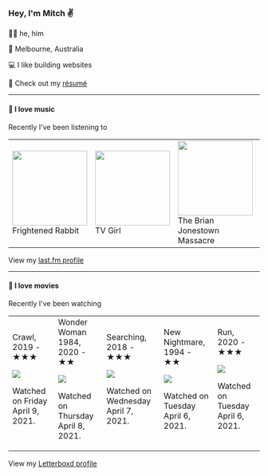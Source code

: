 <article><h3>Hey, I&#x27;m Mitch ✌️</h3><section><p>🙆‍♂️ he, him</p><p>📍 Melbourne, Australia</p><p>💻 I like building websites</p><p>📝 Check out my <a href="https://github.com/my-slab/resume">résumé</a></p></section><hr/><section><h4>💽 I love music</h4><p>Recently I&#x27;ve been listening to</p><table><tbody><td><img src="https://lastfm.freetls.fastly.net/i/u/174s/7f1d3e4691744ed4a93479be733781eb.png" height="150px" alt="" role="presentation"/><br/>Frightened Rabbit</td><td><img src="https://lastfm.freetls.fastly.net/i/u/174s/4f091d5082e04691c6d7f4b2e2efbdc0.png" height="150px" alt="" role="presentation"/><br/>TV Girl</td><td><img src="https://lastfm.freetls.fastly.net/i/u/174s/60a63d6715a54250c2825b4dffc891d7.png" height="150px" alt="" role="presentation"/><br/>The Brian Jonestown Massacre</td><td><img src="https://lastfm.freetls.fastly.net/i/u/174s/466f8fd2eaf94f5a92d44c63ffc8b33a.png" height="150px" alt="" role="presentation"/><br/>Air</td><td><img src="https://lastfm.freetls.fastly.net/i/u/174s/df7eb034c9be4abacaca173fe938f2ca.png" height="150px" alt="" role="presentation"/><br/>Black Rebel Motorcycle Club</td></tbody></table><span>View my <a href="https://www.last.fm/user/mylsb">last.fm profile</a></span></section><hr/><section><h4>📼 I love movies</h4><p>Recently I&#x27;ve been watching</p><table><tbody><td>Crawl, 2019 - ★★★<br/><span> <p><img src="https://a.ltrbxd.com/resized/film-poster/4/4/1/6/6/5/441665-crawl-0-500-0-750-crop.jpg?k=39872d60cb"/></p> <p>Watched on Friday April 9, 2021.</p> </span></td><td>Wonder Woman 1984, 2020 - ★★<br/><span> <p><img src="https://a.ltrbxd.com/resized/sm/upload/45/c0/bi/ej/tGKDb2USVmj6GDq2KC01UH121lO-0-500-0-750-crop.jpg?k=88fbc53bd2"/></p> <p>Watched on Thursday April 8, 2021.</p> </span></td><td>Searching, 2018 - ★★★<br/><span> <p><img src="https://a.ltrbxd.com/resized/film-poster/4/2/0/4/6/7/420467-searching-0-500-0-750-crop.jpg?k=030c2530fe"/></p> <p>Watched on Wednesday April 7, 2021.</p> </span></td><td>New Nightmare, 1994 - ★★<br/><span> <p><img src="https://a.ltrbxd.com/resized/film-poster/4/5/1/5/4/45154-new-nightmare-0-500-0-750-crop.jpg?k=dbeffbea08"/></p> <p>Watched on Tuesday April 6, 2021.</p> </span></td><td>Run, 2020 - ★★★<br/><span> <p><img src="https://a.ltrbxd.com/resized/film-poster/4/7/5/0/3/2/475032-run-0-500-0-750-crop.jpg?k=c24fcaaad7"/></p> <p>Watched on Tuesday April 6, 2021.</p> </span></td></tbody></table><span>View my <a href="https://letterboxd.com/myslab/">Letterboxd profile</a></span></section></article>